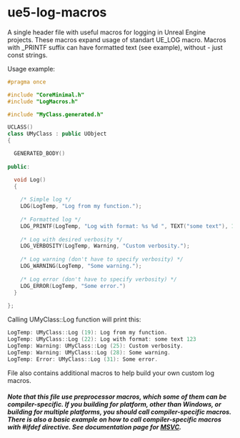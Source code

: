 # ue5-log-macros
A single header file with useful macros for logging in Unreal Engine projects.
These macros expand usage of standart UE_LOG macro.
Macros with _PRINTF suffix can have formatted text (see example), without - just const strings.

Usage example:

```cpp
#pragma once

#include "CoreMinimal.h"
#include "LogMacros.h"

#include "MyClass.generated.h"

UCLASS()
class UMyClass : public UObject
{

  GENERATED_BODY()
   
public:

  void Log()
  {
  
    /* Simple log */
    LOG(LogTemp, "Log from my function.");
    
    /* Formatted log */
    LOG_PRINTF(LogTemp, "Log with format: %s %d ", TEXT("some text"), 123);
    
    /* Log with desired verbosity */
    LOG_VERBOSITY(LogTemp, Warning, "Custom verbosity.");
    
    /* Log warning (don't have to specify verbosity) */
    LOG_WARNING(LogTemp, "Some warning.");
    
    /* Log error (don't have to specify verbosity) */
    LOG_ERROR(LogTemp, "Some error.")
  }
  
};
```

Calling UMyClass::Log function will print this:

```cpp
LogTemp: UMyClass::Log (19): Log from my function.
LogTemp: UMyClass::Log (22): Log with format: some text 123
LogTemp: Warning: UMyClass::Log (25): Custom verbosity.
LogTemp: Warning: UMyClass::Log (28): Some warning.
LogTemp: Error: UMyClass::Log (31): Some error.
```

File also contains additional macros to help build your own custom log macros.

##### Note that this file use preprocessor macros, which some of them can be compiler-specific. If you building for platform, other than Windows, or building for multiple platforms, you should call compiler-specific macros. There is also a basic example on how to call compiler-specific macros with #ifdef directive. See documentation page for [MSVC](https://docs.microsoft.com/ru-ru/cpp/preprocessor/predefined-macros).
